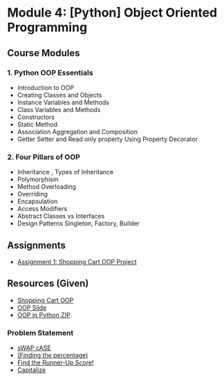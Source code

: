 # Module 4: [Python] Object Oriented Programming

## Course Modules

### 1. **Python OOP Essentials**

-   Introduction to OOP
-   Creating Classes and Objects
-   Instance Variables and Methods
-   Class Variables and Methods
-   Constructors
-   Static Method
-   Association Aggregation and Composition
-   Getter Setter and Read only property Using Property Decorator

### 2. **Four Pillars of OOP**

-   Inheritance , Types of Inheritance
-   Polymorphism
-   Method Overloading
-   Overriding
-   Encapsulation
-   Access Modifiers
-   Abstract Classes vs Interfaces
-   Design Patterns Singleton, Factory, Builder

## Assignments

-   [Assignment 1: Shopping Cart OOP Project](./assignment/shoping-card-oop.py)

## Resources (Given)

-   [Shopping Cart OOP](./resource/given-shoping-cart-oop.py)
-   [OOP Slide](./resource/OOP.pdf)
-   [OOP in Python ZIP](./resource/Object%20Oriented%20Programming.zip)

### Problem Statement

-   [sWAP cASE](https://www.hackerrank.com/challenges/swap-case/problem?isFullScreen=true)
-   [(Finding the percentage)](https://www.hackerrank.com/challenges/finding-the-percentage/problem?isFullScreen=true)
-   [Find the Runner-Up Score!](https://www.hackerrank.com/challenges/find-second-maximum-number-in-a-list/problem?isFullScreen=true)
-   [Capitalize ](https://www.hackerrank.com/challenges/capitalize/problem?isFullScreen=true)
